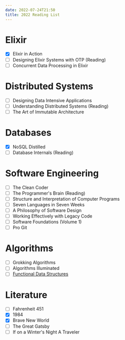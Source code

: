 ```yaml
---
date: 2022-07-24T21:50
title: 2022 Reading List
---
```


# Elixir
- [X] Elixir in Action
- [ ] Designing Elixir Systems with OTP (Reading)
- [ ] Concurrent Data Processing in Elixir

# Distributed Systems
- [ ] Designing Data Intensive Applications
- [ ] Understanding Distributed Systems (Reading)
- [ ] The Art of Immutable Architecture

# Databases
- [X] NoSQL Distilled
- [ ] Database Internals (Reading)

# Software Engineering
- [ ] The Clean Coder
- [ ] The Programmer's Brain (Reading)
- [ ] Structure and Interpretation of Computer Programs
- [ ] Seven Languages in Seven Weeks
- [ ] A Philosophy of Software Design
- [ ] Working Effectively with Legacy Code
- [ ] Software Foundations (Volume 1)
- [ ] Pro Git

# Algorithms
- [ ] Grokking Algorithms
- [ ] Algorithms Illuminated
- [ ] [Functional Data Structures](https://cs.uwaterloo.ca/~plragde/flaneries/FDS)

# Literature
- [ ] Fahrenheit 451
- [X] 1984
- [X] Brave New World
- [ ] The Great Gatsby
- [ ] If on a Winter's Night A Traveler
